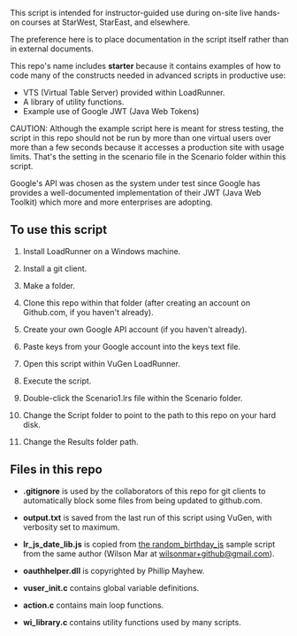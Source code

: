 This script is intended for instructor-guided use during on-site live hands-on courses at StarWest, StarEast, and elsewhere.

The preference here is to place documentation in the script itself rather than in external documents.

This repo's name includes <strong>starter</strong> because it contains examples of how to code many of the constructs needed in advanced scripts in productive use:

 * VTS (Virtual Table Server) provided within LoadRunner.
 * A library of utility functions.
 * Example use of Google JWT (Java Web Tokens) 

CAUTION: Although the example script here is meant for stress testing, the script in this repo should not be run by more than one virtual users over more than a few seconds because it accesses a production site with usage limits.
That's the setting in the scenario file in the Scenario folder within this script.

Google's API was chosen as the system under test since Google has provides a well-documented implementation of their JWT (Java Web Toolkit) which more and more enterprises are adopting.

## To use this script 

 1. Install LoadRunner on a Windows machine.
 2. Install a git client.
 3. Make a folder.
 4. Clone this repo within that folder (after creating an account on Github.com, if you haven't already).
 5. Create your own Google API account (if you haven't already).
 6. Paste keys from your Google account into the keys text file.
 7. Open this script within VuGen LoadRunner.
 8. Execute the script.

 9. Double-click the Scenario1.lrs file within the Scenario folder.
 10. Change the Script folder to point to the path to this repo on your hard disk.
 11. Change the Results folder path.

## Files in this repo
* <strong>.gitignore</strong> is used by the collaborators of this repo for git clients to automatically block some files from being updated to github.com.

* <strong>output.txt</strong> is saved from the last run of this script using VuGen, with verbosity set to maximum.

* <strong>lr_js_date_lib.js</strong> is copied from <a target="_blank" href="https://github.com/wilsonmar/LoadRunner/tree/master/random_birthdate_js"> the random_birthday_js</a> sample script from the same author (Wilson Mar at wilsonmar+github@gmail.com).

* <strong>oauthhelper.dll</strong> is copyrighted by Phillip Mayhew.
* <strong>vuser_init.c</strong> contains global variable definitions.
* <strong>action.c</strong> contains main loop functions.
* <strong>wi_library.c</strong> contains utility functions used by many scripts.

